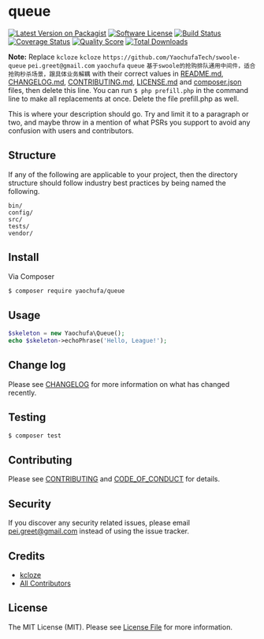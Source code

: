 # queue

[![Latest Version on Packagist][ico-version]][link-packagist]
[![Software License][ico-license]](LICENSE.md)
[![Build Status][ico-travis]][link-travis]
[![Coverage Status][ico-scrutinizer]][link-scrutinizer]
[![Quality Score][ico-code-quality]][link-code-quality]
[![Total Downloads][ico-downloads]][link-downloads]

**Note:** Replace ```kcloze``` ```kcloze``` ```https://github.com/YaochufaTech/swoole-queue``` ```pei.greet@gmail.com``` ```yaochufa``` ```queue``` ```基于swoole的抢购排队通用中间件，适合抢购秒杀场景，跟具体业务解耦``` with their correct values in [README.md](README.md), [CHANGELOG.md](CHANGELOG.md), [CONTRIBUTING.md](CONTRIBUTING.md), [LICENSE.md](LICENSE.md) and [composer.json](composer.json) files, then delete this line. You can run `$ php prefill.php` in the command line to make all replacements at once. Delete the file prefill.php as well.

This is where your description should go. Try and limit it to a paragraph or two, and maybe throw in a mention of what
PSRs you support to avoid any confusion with users and contributors.

## Structure

If any of the following are applicable to your project, then the directory structure should follow industry best practices by being named the following.

```
bin/        
config/
src/
tests/
vendor/
```


## Install

Via Composer

``` bash
$ composer require yaochufa/queue
```

## Usage

``` php
$skeleton = new Yaochufa\Queue();
echo $skeleton->echoPhrase('Hello, League!');
```

## Change log

Please see [CHANGELOG](CHANGELOG.md) for more information on what has changed recently.

## Testing

``` bash
$ composer test
```

## Contributing

Please see [CONTRIBUTING](CONTRIBUTING.md) and [CODE_OF_CONDUCT](CODE_OF_CONDUCT.md) for details.

## Security

If you discover any security related issues, please email pei.greet@gmail.com instead of using the issue tracker.

## Credits

- [kcloze][link-author]
- [All Contributors][link-contributors]

## License

The MIT License (MIT). Please see [License File](LICENSE.md) for more information.

[ico-version]: https://img.shields.io/packagist/v/yaochufa/queue.svg?style=flat-square
[ico-license]: https://img.shields.io/badge/license-MIT-brightgreen.svg?style=flat-square
[ico-travis]: https://img.shields.io/travis/yaochufa/queue/master.svg?style=flat-square
[ico-scrutinizer]: https://img.shields.io/scrutinizer/coverage/g/yaochufa/queue.svg?style=flat-square
[ico-code-quality]: https://img.shields.io/scrutinizer/g/yaochufa/queue.svg?style=flat-square
[ico-downloads]: https://img.shields.io/packagist/dt/yaochufa/queue.svg?style=flat-square

[link-packagist]: https://packagist.org/packages/yaochufa/queue
[link-travis]: https://travis-ci.org/yaochufa/queue
[link-scrutinizer]: https://scrutinizer-ci.com/g/yaochufa/queue/code-structure
[link-code-quality]: https://scrutinizer-ci.com/g/yaochufa/queue
[link-downloads]: https://packagist.org/packages/yaochufa/queue
[link-author]: https://github.com/kcloze
[link-contributors]: ../../contributors
